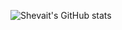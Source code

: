 ![Shevait's GitHub stats](https://github-readme-stats.vercel.app/api?username=anuraghazra&show_icons=true&theme=radical)
